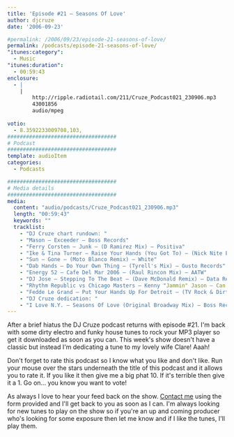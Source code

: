 ```yaml
---
title: 'Episode #21 – Seasons Of Love'
author: djcruze
date: '2006-09-23'

#permalink: /2006/09/23/episode-21-seasons-of-love/
permalink: /podcasts/episode-21-seasons-of-love/
"itunes:category":
  - Music
"itunes:duration":
  - 00:59:43
enclosure:
  - |
    |
        http://ripple.radiotail.com/211/Cruze_Podcast021_230906.mp3
        43001856
        audio/mpeg
        
votio:
  - 8.3592233009708,103,
###################################
# Podcast
###################################
template: audioItem
categories:
  - Podcasts

###################################
# Media details
###################################
media:
  content: "audio/podcasts/Cruze_Podcast021_230906.mp3"
  length: "00:59:43"
  keywords: ""
  tracklist:
    - "DJ Cruze chart rundown: "
    - "Mason – Exceeder – Boss Records"
    - "Ferry Corsten – Junk – (D Ramirez Mix) – Positiva"
    - "Ike & Tina Turner – Raise Your Hands (You Got To) – (Nick Nite Extended Mix) – Gusto Records"
    - "Sun – Gone – (Moto Blanco Remix) – White"
    - "Dab Hands – Do Your Own Thing – (Tyrell's Mix) – Gusto Records"
    - "Energy 52 – Cafe Del Mar 2006 – (Raul Rincon Mix) – AATW"
    - "DJ Jose – Stepping To The Beat – (Dave McDonald Remix) – Data Records"
    - "Rhythm Republic vs Chicago Masters – Kenny "Jammin" Jason – Can You Dance? – (Soul Avengerz Club Mix) – Simply Recordings"
    - "Fedde Le Grand – Put Your Hands Up For Detroit – (TV Rock & Dirty South Melbourne Militia Remix) – CR2 Records"
    - "DJ Cruze dedication: "
    - "I Love N.Y. – Seasons Of Love (Original Broadway Mix) – Boss Records"
---
```


After a brief hiatus the DJ Cruze podcast returns with episode #21. I'm back with some dirty electro and funky house tunes to rock your MP3 player so get it downloaded as soon as you can. This week's show doesn't have a classic but instead I'm dedicating a tune to my lovely wife Clare! Aaah!

Don't forget to rate this podcast so I know what you like and don't like. Run your mouse over the stars underneath the title of this podcast and it allows you to rate it. If you like it then give me a big phat 10. If it's terrible then give it a 1. Go on... you know you want to vote!

As always I love to hear your feed back on the show. [Contact me][1] using the form provided and I'll get back to you as soon as I can. I'm always looking for new tunes to play on the show so if you're an up and coming producer who's looking for some exposure then let me know and if I like the tunes, I'll play them.

[1]: http://www.djcruze.co.uk/cms/contact/
